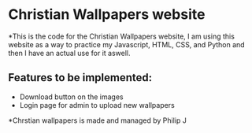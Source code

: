 # Christian Wallpapers website
*This is the code for the Christian Wallpapers website, I am using this website as a way to practice my Javascript, HTML, CSS, and Python and then I have an actual use for it aswell.

## Features to be implemented:
- Download button on the images
- Login page for admin to upload new wallpapers


*Chrstian wallpapers is made and managed by Philip J
